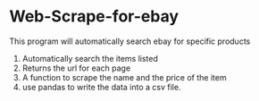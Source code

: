 # Web-Scrape-for-ebay
This program will automatically search ebay for specific products 

1) Automatically search the items listed 
2) Returns the url for each page
3) A function to scrape the name and the price of the item
4) use pandas to write the data into a csv file.

